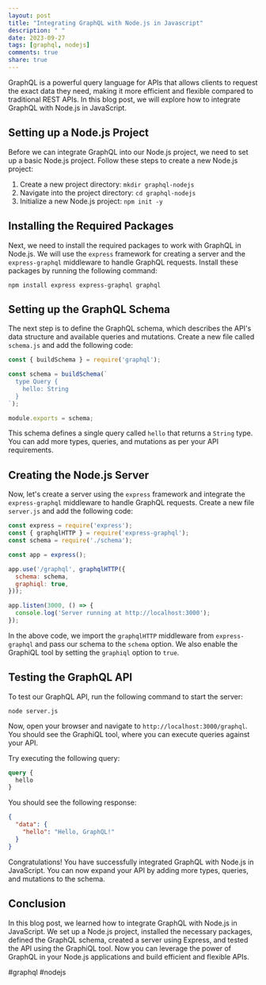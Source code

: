 ```yaml
---
layout: post
title: "Integrating GraphQL with Node.js in Javascript"
description: " "
date: 2023-09-27
tags: [graphql, nodejs]
comments: true
share: true
---
```


GraphQL is a powerful query language for APIs that allows clients to request the exact data they need, making it more efficient and flexible compared to traditional REST APIs. In this blog post, we will explore how to integrate GraphQL with Node.js in JavaScript.

## Setting up a Node.js Project

Before we can integrate GraphQL into our Node.js project, we need to set up a basic Node.js project. Follow these steps to create a new Node.js project:

1. Create a new project directory: `mkdir graphql-nodejs`
2. Navigate into the project directory: `cd graphql-nodejs`
3. Initialize a new Node.js project: `npm init -y`

## Installing the Required Packages

Next, we need to install the required packages to work with GraphQL in Node.js. We will use the `express` framework for creating a server and the `express-graphql` middleware to handle GraphQL requests. Install these packages by running the following command:

```shell
npm install express express-graphql graphql
```

## Setting up the GraphQL Schema

The next step is to define the GraphQL schema, which describes the API's data structure and available queries and mutations. Create a new file called `schema.js` and add the following code:

```javascript
const { buildSchema } = require('graphql');

const schema = buildSchema(`
  type Query {
    hello: String
  }
`);

module.exports = schema;
```

This schema defines a single query called `hello` that returns a `String` type. You can add more types, queries, and mutations as per your API requirements.

## Creating the Node.js Server

Now, let's create a server using the `express` framework and integrate the `express-graphql` middleware to handle GraphQL requests. Create a new file `server.js` and add the following code:

```javascript
const express = require('express');
const { graphqlHTTP } = require('express-graphql');
const schema = require('./schema');

const app = express();

app.use('/graphql', graphqlHTTP({
  schema: schema,
  graphiql: true,
}));

app.listen(3000, () => {
  console.log('Server running at http://localhost:3000');
});
```

In the above code, we import the `graphqlHTTP` middleware from `express-graphql` and pass our schema to the `schema` option. We also enable the GraphiQL tool by setting the `graphiql` option to `true`.

## Testing the GraphQL API

To test our GraphQL API, run the following command to start the server:

```shell
node server.js
```

Now, open your browser and navigate to `http://localhost:3000/graphql`. You should see the GraphiQL tool, where you can execute queries against your API.

Try executing the following query:

```graphql
query {
  hello
}
```

You should see the following response:

```json
{
  "data": {
    "hello": "Hello, GraphQL!"
  }
}
```

Congratulations! You have successfully integrated GraphQL with Node.js in JavaScript. You can now expand your API by adding more types, queries, and mutations to the schema.

## Conclusion

In this blog post, we learned how to integrate GraphQL with Node.js in JavaScript. We set up a Node.js project, installed the necessary packages, defined the GraphQL schema, created a server using Express, and tested the API using the GraphiQL tool. Now you can leverage the power of GraphQL in your Node.js applications and build efficient and flexible APIs.

#graphql #nodejs